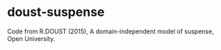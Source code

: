 # doust-suspense
Code from R.DOUST (2015), A domain-independent model of suspense, Open University.

